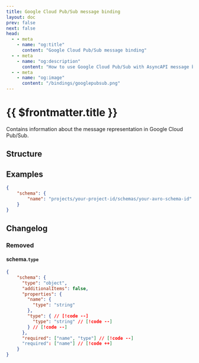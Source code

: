 ```yaml
---
title: Google Cloud Pub/Sub message binding
layout: doc
prev: false
next: false
head:
  - - meta
    - name: "og:title"
      content: "Google Cloud Pub/Sub message binding"
  - - meta
    - name: "og:description"
      content: "How to use Google Cloud Pub/Sub with AsyncAPI message binding"
  - - meta
    - name: "og:image"
      content: "/bindings/googlepubsub.png"
---
```


# {{ $frontmatter.title }}

Contains information about the message representation in Google Cloud Pub/Sub.

## Structure

<Json url="https://raw.githubusercontent.com/asyncapi/spec-json-schemas/master/bindings/googlepubsub/0.2.0/message.json"/>

## Examples

```json
{
    "schema": {
        "name": "projects/your-project-id/schemas/your-avro-schema-id"
    }
}
```

## Changelog

### Removed

#### schema.`type`

```json
{
    "schema": {
      "type": "object",
      "additionalItems": false,
      "properties": {
        "name": {
          "type": "string"
        },
        "type": { // [!code --]
          "type": "string" // [!code --]
        } // [!code --]
      },
      "required": ["name", "type"] // [!code --]
      "required": ["name"] // [!code ++]
    }
}
```